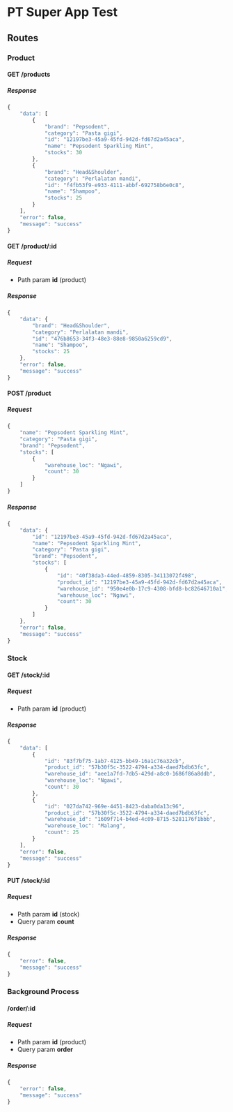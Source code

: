 # PT Super App Test

## Routes
### Product
#### GET /products
##### Response
```javascript
{
    "data": [
        {
            "brand": "Pepsodent",
            "category": "Pasta gigi",
            "id": "12197be3-45a9-45fd-942d-fd67d2a45aca",
            "name": "Pepsodent Sparkling Mint",
            "stocks": 30
        },
        {
            "brand": "Head&Shoulder",
            "category": "Perlalatan mandi",
            "id": "f4fb53f9-e933-4111-abbf-692758b6e0c8",
            "name": "Shampoo",
            "stocks": 25
        }
    ],
    "error": false,
    "message": "success"
}
```

#### GET /product/:id
##### Request
* Path param __id__ (product)
##### Response
```javascript
{
    "data": {
        "brand": "Head&Shoulder",
        "category": "Perlalatan mandi",
        "id": "476b8653-34f3-48e3-88e8-9850a6259cd9",
        "name": "Shampoo",
        "stocks": 25
    },
    "error": false,
    "message": "success"
}
```

#### POST /product
##### Request
```javascript
{
    "name": "Pepsodent Sparkling Mint",
    "category": "Pasta gigi",
    "brand": "Pepsodent",
    "stocks": [
        {
            "warehouse_loc": "Ngawi",
            "count": 30
        }
    ]
}
```
##### Response
```javascript
{
    "data": {
        "id": "12197be3-45a9-45fd-942d-fd67d2a45aca",
        "name": "Pepsodent Sparkling Mint",
        "category": "Pasta gigi",
        "brand": "Pepsodent",
        "stocks": [
            {
                "id": "40f38da3-44ed-4859-8305-34113072f498",
                "product_id": "12197be3-45a9-45fd-942d-fd67d2a45aca",
                "warehouse_id": "950e4e0b-17c9-4308-bfd8-bc82646710a1",
                "warehouse_loc": "Ngawi",
                "count": 30
            }
        ]
    },
    "error": false,
    "message": "success"
}
```

### Stock
#### GET /stock/:id
##### Request
* Path param __id__ (product)
##### Response
```javascript
{
    "data": [
        {
            "id": "83f7bf75-1ab7-4125-bb49-16a1c76a32cb",
            "product_id": "57b30f5c-3522-4794-a334-daed7bdb63fc",
            "warehouse_id": "aee1a7fd-7db5-429d-a8c0-1686f86a8ddb",
            "warehouse_loc": "Ngawi",
            "count": 30
        },
        {
            "id": "027da742-969e-4451-8423-daba0da13c96",
            "product_id": "57b30f5c-3522-4794-a334-daed7bdb63fc",
            "warehouse_id": "1609f714-b4ed-4c09-8715-5281176f1bbb",
            "warehouse_loc": "Malang",
            "count": 25
        }
    ],
    "error": false,
    "message": "success"
}
```
#### PUT /stock/:id
##### Request
* Path param __id__ (stock)
* Query param __count__
##### Response
```javascript
{
    "error": false,
    "message": "success"
}
```

### Background Process
#### /order/:id
##### Request
* Path param __id__ (product)
* Query param __order__
##### Response
```javascript
{
    "error": false,
    "message": "success"
}
```
